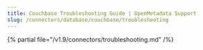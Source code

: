 ```yaml
---
title: Couchbase Troubleshooting Guide | OpenMetadata Support
slug: /connectors/database/couchbase/troubleshooting
---
```


{% partial file="/v1.9/connectors/troubleshooting.md" /%}
